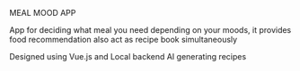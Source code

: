 MEAL MOOD APP 

App for deciding what meal you need depending on your moods, it provides food recommendation also act as recipe book simultaneously

Designed using Vue.js and Local backend AI generating recipes

